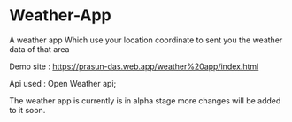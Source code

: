 # Weather-App
A weather app Which use your location coordinate to sent you the weather data  of that area

Demo site : https://prasun-das.web.app/weather%20app/index.html

Api used : Open Weather api;

The weather app is currently is in alpha stage more changes will be added to it soon.
